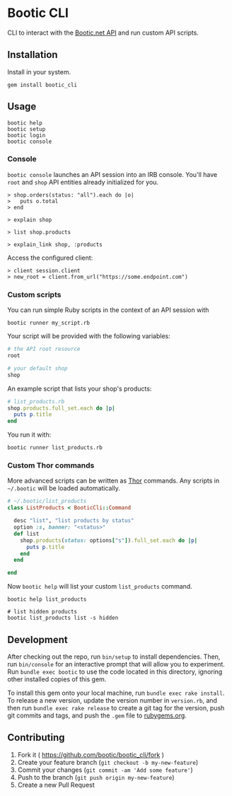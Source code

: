 # Bootic CLI

CLI to interact with the [Bootic.net API](https://developers.bootic.net/) and run custom API scripts.

## Installation

Install in your system.

    gem install bootic_cli

## Usage

    bootic help
    bootic setup
    bootic login
    bootic console

### Console

`bootic console` launches an API session into an IRB console. You'll have `root` and `shop` API entities already initialized for you.

```
> shop.orders(status: "all").each do |o|
>   puts o.total
> end

> explain shop

> list shop.products

> explain_link shop, :products
```

Access the configured client:

```
> client session.client
> new_root = client.from_url("https://some.endpoint.com")
```

### Custom scripts

You can run simple Ruby scripts in the context of an API session with

    bootic runner my_script.rb

Your script will be provided with the following variables:

```ruby
# the API root resource
root

# your default shop
shop
```

An example script that lists your shop's products:

```ruby
# list_products.rb
shop.products.full_set.each do |p|
  puts p.title
end
```

You run it with:

```
bootic runner list_products.rb
```

### Custom Thor commands

More advanced scripts can be written as [Thor]() commands. Any scripts in `~/.bootic` will be loaded automatically.

```ruby
# ~/.bootic/list_products
class ListProducts < BooticCli::Command

  desc "list", "list products by status"
  option :s, banner: "<status>"
  def list
    shop.products(status: options["s"]).full_set.each do |p|
      puts p.title
    end
  end

end
```

Now `bootic help` will list your custom `list_products` command.

```
bootic help list_products

# list hidden products
bootic list_products list -s hidden
```

## Development

After checking out the repo, run `bin/setup` to install dependencies. Then, run `bin/console` for an interactive prompt that will allow you to experiment. Run `bundle exec bootic` to use the code located in this directory, ignoring other installed copies of this gem.

To install this gem onto your local machine, run `bundle exec rake install`. To release a new version, update the version number in `version.rb`, and then run `bundle exec rake release` to create a git tag for the version, push git commits and tags, and push the `.gem` file to [rubygems.org](https://rubygems.org).

## Contributing

1. Fork it ( https://github.com/bootic/bootic_cli/fork )
2. Create your feature branch (`git checkout -b my-new-feature`)
3. Commit your changes (`git commit -am 'Add some feature'`)
4. Push to the branch (`git push origin my-new-feature`)
5. Create a new Pull Request
